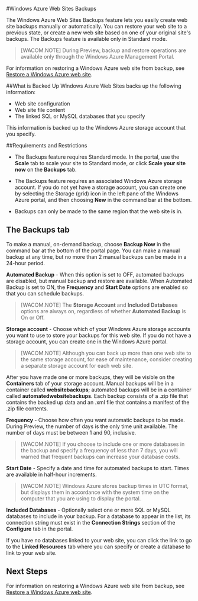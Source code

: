 <properties linkid="web-sites-backup" urlDisplayName="Windows Azure Web Sites Backups" pageTitle="Windows Azure Web Sites Backups" metaKeywords="Windows Azure Web Sites, Backups" description="Learn how to create backups of your Windows Azure web sites." metaCanonical="" services="web-sites" documentationCenter="" title="Windows Azure Web Sites Backups" authors=""  solutions="" writer="timamm" manager="paulettm" editor="mollybos"  />

#Windows Azure Web Sites Backups

The Windows Azure Web Sites Backups feature lets you easily create web site backups manually or automatically. You can restore your web site to a previous state, or create a new web site based on one of your original site's backups. The Backups feature is available only in Standard mode. 

> [WACOM.NOTE] During Preview, backup and restore operations are available only through the Windows Azure Management Portal.

For information on restoring a Windows Azure web site from backup, see [Restore a Windows Azure web site](./web-sites-restore).

##What is Backed Up 
Windows Azure Web Sites backs up the following information:

* Web site configuration
* Web site file content
* The linked SQL or MySQL databases that you specify

This information is backed up to the Windows Azure storage account that you specify.

##Requirements and Restrictions
* The Backups feature requires Standard mode. In the portal, use the **Scale** tab to scale your site to Standard mode, or click **Scale your site now** on the **Backups** tab.

* The Backups feature requires an associated Windows Azure storage account. If you do not yet have a storage account, you can create one by selecting the Storage (grid) icon in the left pane of the Windows Azure portal, and then choosing **New** in the command bar at the bottom.

* Backups can only be made to the same region that the web site is in.

## The Backups tab

To make a manual, on-demand backup, choose **Backup Now** in the command bar at the bottom of the portal page. You can make a manual backup at any time, but no more than 2 manual backups can be made in a 24-hour period.

**Automated Backup** - When this option is set to OFF, automated backups are disabled, but manual backup and restore are available. When Automated Backup is set to ON, the **Frequency** and **Start Date** options are enabled so that you can schedule backups.

> [WACOM.NOTE] The **Storage Account** and **Included Databases** options are always on, regardless of whether **Automated Backup** is On or Off.

**Storage account** - Choose which of your Windows Azure storage accounts you want to use to store your backups for this web site. If you do not have a storage account, you can create one in the Windows Azure portal.

> [WACOM.NOTE] Although you can back up more than one web site to the same storage account, for ease of maintenance, consider creating a separate storage account for each web site.

After you have made one or more backups, they will be visible on the **Containers** tab of your storage account. Manual backups will be in a container called **websitebackups**; automated backups will be in a container called **automatedwebsitebackups**. Each backup consists of a .zip file that contains the backed up data and an .xml file that contains a manifest of the .zip file contents.

**Frequency** - Choose how often you want automatic backups to be made. During Preview, the number of days is the only time unit available. The number of days must be between 1 and 90, inclusive. 

> [WACOM.NOTE] If you choose to include one or more databases in the backup and specify a frequency of less than 7 days, you will warned that frequent backups can increase your database costs.

**Start Date** - Specify a date and time for automated backups to start. Times are available in half-hour increments.

> [WACOM.NOTE] Windows Azure stores backup times in UTC format, but displays them in accordance with the system time on the computer that you are using to display the portal.

**Included Databases** - Optionally select one or more SQL or MySQL databases to include in your backup. For a database to appear in the list, its connection string must exist in the **Connection Strings** section of the **Configure** tab in the portal.

If you have no databases linked to your web site, you can click the link to go to the **Linked Resources** tab where you can specify or create a database to link to your web site. 

## Next Steps
For information on restoring a Windows Azure web site from backup, see [Restore a Windows Azure web site](./web-sites-restore).